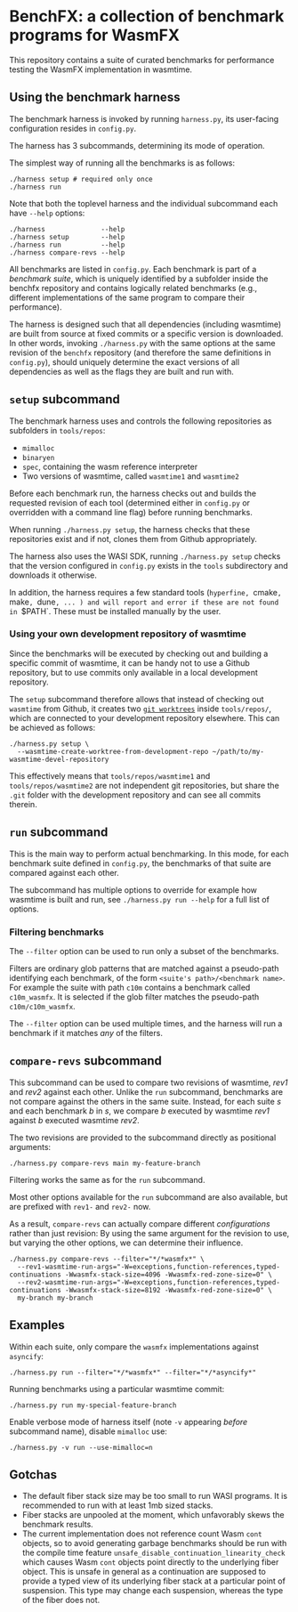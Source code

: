 # BenchFX: a collection of benchmark programs for WasmFX

This repository contains a suite of curated benchmarks for performance
testing the WasmFX implementation in wasmtime.

## Using the benchmark harness 

The benchmark harness is invoked by running `harness.py`, its user-facing
configuration resides in `config.py`.

The harness has 3 subcommands, determining its mode of operation.

The simplest way of running all the benchmarks is as follows:
 ```shell
./harness setup # required only once
./harness run 
 ```

Note that both the toplevel harness and the individual subcommand each have `--help` options:
```shell
./harness              --help
./harness setup        --help
./harness run          --help
./harness compare-revs --help
 ```


All benchmarks are listed in `config.py`. Each benchmark is part of a
_benchmark suite_, which is uniquely identified by a subfolder inside the benchfx
repository and contains logically related benchmarks (e.g., different
implementations of the same program to compare their performance).

The harness is designed such that all dependencies (including wasmtime) are
built from source at fixed commits or a specific version is downloaded.
In other words, invoking `./harness.py` with the same options at the same
revision of the `benchfx` repository (and therefore the same definitions in
`config.py`), should uniquely determine the exact versions of all dependencies as well as the
flags they are built and run with.

## `setup` subcommand

The benchmark harness uses and controls the following repositories as subfolders
in `tools/repos`:
* `mimalloc`
* `binaryen`
* `spec`, containing the wasm reference interpreter
* Two versions of wasmtime, called `wasmtime1` and `wasmtime2`

Before each benchmark run, the harness checks out and builds the requested
revision of each tool (determined either in `config.py` or overridden with a
command line flag) before running benchmarks. 

When running `./harness.py setup`, the harness checks that these repositories
exist and if not, clones them from Github appropriately.

The harness also uses the WASI SDK, running `./harness.py setup` checks that the
version configured in `config.py` exists in the `tools` subdirectory and
downloads it otherwise. 


In addition, the harness requires a few standard tools (`hyperfine, `cmake`,
`make`, `dune`, ... ) and will report and error if these are not found in
`$PATH`. These must be installed manually by the user.

### Using your own development repository of wasmtime

Since the benchmarks will be executed by checking out and building a specific
commit of wasmtime, it can be handy not to use a Github repository, but to use
commits only available in a local development repository. 

The `setup` subcommand therefore allows that instead of checking out `wasmtime`
from Github, it creates two [`git
worktrees`](https://git-scm.com/docs/git-worktree) inside `tools/repos/`, which
are connected to your development repository elsewhere.
This can be achieved as follows:

``` shell
./harness.py setup \
  --wasmtime-create-worktree-from-development-repo ~/path/to/my-wasmtime-devel-repository
```

This effectively means that `tools/repos/wasmtime1` and `tools/repos/wasmtime2`
are not independent git repositories, but share the `.git` folder with the
development repository and can see all commits therein.


## `run` subcommand

This is the main way to perform actual benchmarking.
In this mode, for each benchmark suite defined in `config.py`, the benchmarks of
that suite are compared against each other.

The subcommand has multiple options to override for example how wasmtime is
built and run, see `./harness.py run --help` for a full list of options.

### Filtering benchmarks

The `--filter` option can be used to run only a subset of the benchmarks.

Filters are ordinary glob patterns that are matched against a pseudo-path identifying each
benchmark, of the form `<suite's path>/<benchmark name>`. For example
the suite with path `c10m` contains a benchmark called `c10m_wasmfx`. It is
selected if the glob filter matches the pseudo-path `c10m/c10m_wasmfx`.

The `--filter` option can be used multiple times, and the harness will run a
benchmark if it matches _any_ of the filters.


## `compare-revs` subcommand

This subcommand can be used to compare two revisions of wasmtime, _rev1_ and
_rev2_ against each other. Unlike the `run` subcommand, benchmarks are not
compare against the others in the same suite. Instead, for each suite _s_ and
each benchmark _b_ in _s_, we compare _b_ executed by wasmtime _rev1_ against
_b_ executed wasmtime _rev2_.


The two revisions are provided to the subcommand directly as positional arguments:
``` shell
./harness.py compare-revs main my-feature-branch
```


Filtering works the same as for the `run` subcommand.

Most other options available for the `run` subcommand are also available, but
are prefixed with `rev1-` and `rev2-` now. 

As a result, `compare-revs` can actually compare different _configurations_
rather than just revision: By using the same argument for the revision to use,
but varying the other options, we can determine their influence.

 
``` shell
./harness.py compare-revs --filter="*/*wasmfx*" \
  --rev1-wasmtime-run-args="-W=exceptions,function-references,typed-continuations -Wwasmfx-stack-size=4096 -Wwasmfx-red-zone-size=0" \
  --rev2-wasmtime-run-args="-W=exceptions,function-references,typed-continuations -Wwasmfx-stack-size=8192 -Wwasmfx-red-zone-size=0" \
  my-branch my-branch 
```


## Examples

Within each suite, only compare the `wasmfx` implementations against `asyncify`:
``` shell
./harness.py run --filter="*/*wasmfx*" --filter="*/*asyncify*"
```

Running benchmarks using a particular wasmtime commit: 
``` shell
./harness.py run my-special-feature-branch
```

Enable verbose mode of harness itself (note `-v` appearing *before* subcommand name), disable `mimalloc` use:
```shell
./harness.py -v run --use-mimalloc=n
```

## Gotchas

* The default fiber stack size may be too small to run WASI programs. It
  is recommended to run with at least 1mb sized stacks.
* Fiber stacks are unpooled at the moment, which unfavorably skews the
  benchmark results.
* The current implementation does not reference count Wasm `cont`
  objects, so to avoid generating garbage benchmarks should be run
  with the compile time feature
  `unsafe_disable_continuation_linearity_check` which causes Wasm
  `cont` objects point directly to the underlying fiber object. This
  is unsafe in general as a continuation are supposed to provide a
  typed view of its underlying fiber stack at a particular point of
  suspension. This type may change each suspension, whereas the type
  of the fiber does not.
